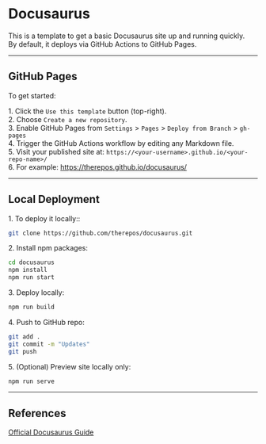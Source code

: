 # Docusaurus

This is a template to get a basic Docusaurus site up and running quickly.  
By default, it deploys via GitHub Actions to GitHub Pages.

---

## GitHub Pages
To get started:

1\. Click the `Use this template` button (top-right).  
2\. Choose `Create a new repository`.  
3\. Enable GitHub Pages from `Settings` > `Pages` > `Deploy from Branch` > `gh-pages`  
4\. Trigger the GitHub Actions workflow by editing any Markdown file.  
5\. Visit your published site at: `https://<your-username>.github.io/<your-repo-name>/`  
6\. For example: https://therepos.github.io/docusaurus/

--- 

## Local Deployment
1\. To deploy it locally::  
```bash
git clone https://github.com/therepos/docusaurus.git
```

2\. Install npm packages:
```bash
cd docusaurus
npm install
npm run start
```

3\. Deploy locally:
```bash
npm run build
```

4\. Push to GitHub repo:
```bash
git add . 
git commit -m "Updates"
git push
```

5\. (Optional) Preview site locally only:
```bash
npm run serve
```

---

## References
[Official Docusaurus Guide](https://docusaurus.io/docs)
